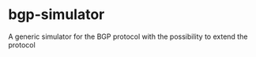# bgp-simulator
A generic simulator for the BGP protocol with the possibility to extend the protocol

